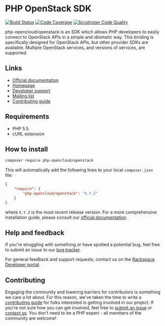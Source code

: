 # PHP OpenStack SDK

[![Build Status](https://scrutinizer-ci.com/g/php-opencloud/openstack-prototype-v3/badges/build.png?b=master)](https://scrutinizer-ci.com/g/php-opencloud/openstack-prototype-v3/build-status/master)
[![Code Coverage](https://scrutinizer-ci.com/g/php-opencloud/openstack-prototype-v3/badges/coverage.png?b=master)](https://scrutinizer-ci.com/g/php-opencloud/openstack-prototype-v3/?branch=master)
[![Scrutinizer Code Quality](https://scrutinizer-ci.com/g/php-opencloud/openstack-prototype-v3/badges/quality-score.png?b=master)](https://scrutinizer-ci.com/g/php-opencloud/openstack-prototype-v3/?branch=master)

php-opencloud/openstack is an SDK which allows PHP developers to easily connect to OpenStack APIs in a simple and 
idiomatic way. This binding is specifically designed for OpenStack APIs, but other provider SDKs are available. Multiple 
OpenStack services, and versions of services, are supported.

## Links

* [Official documentation](http://docs.php-opencloud.com)
* [Homepage](http://php-opencloud.com/)
* [Developer support](https://developer.rackspace.com/)
* [Mailing list](https://groups.google.com/forum/#!forum/php-opencloud)
* [Contributing guide](/CONTRIBUTING.md)

## Requirements

* PHP 5.5
* cURL extension

## How to install

```bash
composer require php-opencloud/openstack
```

This will automatically add the following lines to your local `composer.json` file:

```json
{
    "require": {
        "php-opencloud/openstack": "X.Y.Z"
    }
}
```

where `X.Y.Z` is the most recent release version. For a more comprehensive installation guide, please consult our 
[official documentation]().

## Help and feedback

If you're struggling with something or have spotted a potential bug, feel free to submit an issue to our 
[bug tracker](https://github.com/php-opencloud/openstack/issues). 

For general feedback and support requests, contact us on the 
[Rackspace Developer portal](https://developer.rackspace.com/support/).

## Contributing

Engaging the community and lowering barriers for contributors is something we care a lot about. For this reason, we've 
taken the time to write a [contributing guide](CONTRIBUTING.md) for folks interested in getting involved in our project. 
If you're not sure how you can get involved, feel free to 
[submit an issue](https://github.com/php-opencloud/openstack/issues/new) or 
[contact us](https://developer.rackspace.com/support/). You don't need to be a PHP expert - all members of the 
community are welcome!